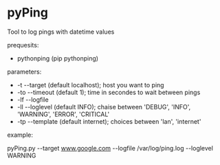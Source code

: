 # pyPing

Tool to log pings with datetime values

prequesits:
- pythonping (pip pythonping)

parameters:

- -t --target (default localhost);   host you want to ping 
-  -to --timeout (default 1);           time in secondes to wait between pings
  - -lf --logfile
  - -ll --loglevel (default INFO); chaise between 'DEBUG', 'INFO', 'WARNING', 'ERROR', 'CRITICAL'
  - -tp --template (default internet); choices between 'lan', 'internet'

example:

pyPing.py --target www.google.com --logfile /var/log/ping.log --loglevel WARNING

